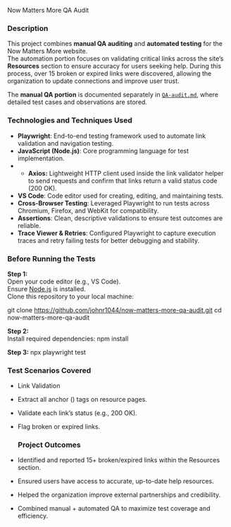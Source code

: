 Now Matters More QA Audit  

### Description  
This project combines **manual QA auditing** and **automated testing** for the Now Matters More website.  
The automation portion focuses on validating critical links across the site’s **Resources** section to ensure accuracy for users seeking help. During this process, over 15 broken or expired links were discovered, allowing the organization to update connections and improve user trust.  

The **manual QA portion** is documented separately in [`QA-audit.md`](./QA-audit.md), where detailed test cases and observations are stored.  



### Technologies and Techniques Used  

- **Playwright**: End-to-end testing framework used to automate link validation and navigation testing.  
- **JavaScript (Node.js)**: Core programming language for test implementation.
- - **Axios:** Lightweight HTTP client used inside the link validator helper to send requests and confirm that links return a valid status code (200 OK). 
- **VS Code**: Code editor used for creating, editing, and maintaining tests.  
- **Cross-Browser Testing**: Leveraged Playwright to run tests across Chromium, Firefox, and WebKit for compatibility.  
- **Assertions**: Clean, descriptive validations to ensure test outcomes are reliable.  
- **Trace Viewer & Retries**: Configured Playwright to capture execution traces and retry failing tests for better debugging and stability.  



### Before Running the Tests  

**Step 1:**  
Open your code editor (e.g., VS Code).  
Ensure [Node.js](https://nodejs.org/) is installed.  
Clone this repository to your local machine:  

git clone https://github.com/johnr1044/now-matters-more-qa-audit.git
cd now-matters-more-qa-audit

**Step 2:**  
Install required dependencies: 
npm install

**Step 3:**
npx playwright test



### Test Scenarios Covered

- Link Validation
- Extract all anchor (<a>) tags on resource pages.
- Validate each link’s status (e.g., 200 OK).
- Flag broken or expired links.

  ### Project Outcomes

- Identified and reported 15+ broken/expired links within the Resources section.
- Ensured users have access to accurate, up-to-date help resources.
- Helped the organization improve external partnerships and credibility.
- Combined manual + automated QA to maximize test coverage and efficiency.


